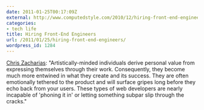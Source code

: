 ```yaml
---
date: 2011-01-25T00:17:09Z
external: http://www.computedstyle.com/2010/12/hiring-front-end-engineers.html
categories:
- tech life
title: Hiring Front-End Engineers
url: /2011/01/25/hiring-front-end-engineers/
wordpress_id: 1284
---
```


<a href="http://www.computedstyle.com/2010/12/hiring-front-end-engineers.html">Chris Zacharias</a>: "Artistically-minded individuals derive personal value from expressing themselves through their work. Consequently, they become much more entwined in what they create and its success. They are often emotionally tethered to the product and will surface gripes long before they echo back from your users. These types of web developers are nearly incapable of 'phoning it in' or letting something subpar slip through the cracks."
